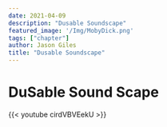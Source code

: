 ```yaml
---
date: 2021-04-09
description: "Dusable Soundscape"
featured_image: '/Img/MobyDick.png'
tags: ["chapter"]
author: Jason Giles
title: "Dusable Soundscape"
---
```


# DuSable Sound Scape


{{< youtube cirdVBVEekU >}}